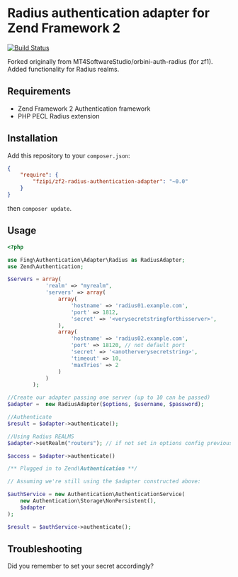 # Radius authentication adapter for Zend Framework 2

[![Build Status](https://travis-ci.org/fzipi/zf2-radius-authentication-adapter.svg)](https://travis-ci.org/fzipi/zf2-radius-authentication-adapter)

Forked originally from MT4SoftwareStudio/orbini-auth-radius (for zf1). Added functionality for Radius realms.


## Requirements

* Zend Framework 2 Authentication framework
* PHP PECL Radius extension

## Installation

Add this repository to your `composer.json`:

```json
{
    "require": {
        "fzipi/zf2-radius-authentication-adapter": "~0.0"
    }
}
```

then `composer update`.

## Usage

```php
<?php

use Fing\Authentication\Adapter\Radius as RadiusAdapter;
use Zend\Authentication;

$servers = array(
			'realm' => "myrealm",
            'servers' => array(
                array(
                    'hostname' => 'radius01.example.com',
					'port' => 1812,
                    'secret' => '<verysecretstringforthisserver>',
                ),
                array(
                    'hostname' => 'radius02.example.com',
					'port' => 18120, // not default port
                    'secret' => '<anotherverysecretstring>',
					'timeout' => 10,
					'maxTries' => 2
                )
            )
        );

//Create our adapter passing one server (up to 10 can be passed)
$adapter =  new RadiusAdapter($options, $username, $password);

//Authenticate
$result = $adapter->authenticate();

//Using Radius REALMS
$adapter->setRealm("routers"); // if not set in options config previously

$access = $adapter->authenticate()

/** Plugged in to Zend\Authentication **/

// Assuming we're still using the $adapter constructed above:

$authService = new Authentication\AuthenticationService(
    new Authentication\Storage\NonPersistent(),
    $adapter
);

$result = $authService->authenticate();

```
## Troubleshooting

Did you remember to set your secret accordingly?
